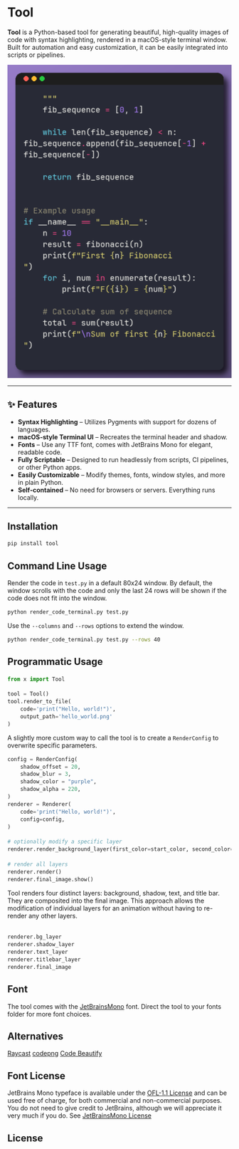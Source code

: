 # Tool

**Tool** is a Python-based tool for generating beautiful, high-quality images of code with syntax highlighting, rendered in a macOS-style terminal window. Built for automation and easy customization, it can be easily integrated into scripts or pipelines.

![example-image](./rendered_terminal.png)

---

## ✨ Features

- **Syntax Highlighting** – Utilizes Pygments with support for dozens of languages.
- **macOS-style Terminal UI** – Recreates the terminal header and shadow.
- **Fonts** – Use any TTF font, comes with JetBrains Mono for elegant, readable code.
- **Fully Scriptable** – Designed to run headlessly from scripts, CI pipelines, or other Python apps.
- **Easily Customizable** – Modify themes, fonts, window styles, and more in plain Python.
- **Self-contained** – No need for browsers or servers. Everything runs locally.

---


## Installation

```bash
pip install tool
```

## Command Line Usage

Render the code in `test.py` in a default 80x24 window. By default, the window scrolls with the code and only the last 24 rows will be shown if the code does not fit into the window.

```bash
python render_code_terminal.py test.py
```

Use the `--columns` and `--rows` options to extend the window.
```bash
python render_code_terminal.py test.py --rows 40
```

## Programmatic Usage

```python
from x import Tool

tool = Tool()
tool.render_to_file(
    code='print("Hello, world!")',
    output_path='hello_world.png'
)
```

A slightly more custom way to call the tool is to create a `RenderConfig` to overwrite specific parameters.

```python
config = RenderConfig(
    shadow_offset = 20,
    shadow_blur = 3,
    shadow_color = "purple",
    shadow_alpha = 220,
)
renderer = Renderer(
    code='print("Hello, world!")',
    config=config,
)

# optionally modify a specific layer
renderer.render_background_layer(first_color=start_color, second_color=end_color)

# render all layers
renderer.render()
renderer.final_image.show()
```

Tool renders four distinct layers: background, shadow, text, and title bar. They are composited into the final image. This approach allows the modification of individual layers for an animation without having to re-render any other layers.

```python

renderer.bg_layer
renderer.shadow_layer
renderer.text_layer
renderer.titlebar_layer
renderer.final_image
```

## Font

The tool comes with the [JetBrainsMono](https://github.com/JetBrains/JetBrainsMono) font. Direct the tool to your fonts folder for more font choices.


## Alternatives

[Raycast](https://www.codepng.app/)
[codepng](https://www.codepng.app/)
[Code Beautify](https://codebeautify.org/)

## Font License

JetBrains Mono typeface is available under the [OFL-1.1 License](https://github.com/JetBrains/JetBrainsMono/blob/master/OFL.txt) and can be used free of charge, for both commercial and non-commercial purposes. You do not need to give credit to JetBrains, although we will appreciate it very much if you do. See [JetBrainsMono License](https://github.com/JetBrains/JetBrainsMono?tab=readme-ov-file#license) 

## License
